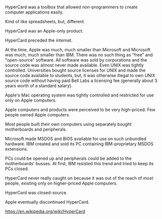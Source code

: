 HyperCard was a toolbox that allowed non-programmers to create computer applications easily.

Kind of like spreadsheets, but, different.

HyperCard was an Apple-only product.

HyperCard preceded the internet.

At the time, Apple was much, much smaller than Microsoft and Microsoft was much, much smaller than IBM.  There was no such thing as "free" and "open-source" software.  All software was sold by corporations and the source code was almost never made available.  Even UNIX was tightly controlled.  Universities bought source licenses for UNIX and made the source code available to students, but, it was otherwise illegal to own UNIX source code without having paid Bell Labs a licensing fee (generally about 3 years worth of a standard salary).

Apple's Mac operating system was tightly controlled and restricted for use only on Apple computers.

Apple computers and products were perceived to be very high-priced.  Few people owned Apple computers.

Most people built their own computers using separately bought motherboards and peripherals.

Microsoft made MSDOS and BIOS available for use on such unbundled hardware.  IBM created and sold its PC containing IBM-proprietary MSDOS extensions.  

PCs could be opened up and peripherals could be added to the motherboards' busses.  At first, IBM resisted this trend and tried to keep its PCs closed.

HyperCard never really caught on because it was out of the reach of most people, existing only on higher-priced Apple computers.  

HyperCard was closed-source.

Apple eventually discontinued HyperCard.

https://en.wikipedia.org/wiki/HyperCard


